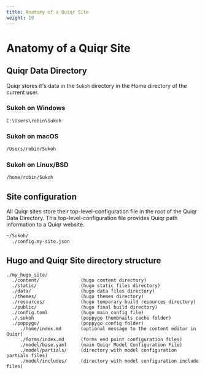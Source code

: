 ```yaml
---
title: Anatomy of a Quiqr Site
weight: 10
---
```


# Anatomy of a Quiqr Site

## Quiqr Data Directory

Quiqr stores it's data in the ```Sukoh``` directory in the Home directory of the current user.

### Sukoh on Windows

```batch
C:\Users\robin\Sukoh
```

### Sukoh on macOS

```bash
/Users/robin/Sukoh
```

### Sukoh on Linux/BSD

```bash
/home/robin/Sukoh
```

## Site configuration

All Quiqr sites store their top-level-configuration file in the root of the
Quiqr Data Directory. This top-level-configuration file provides Quiqr path
information to a Quiqr website.

```bash
~/Sukoh/
  ./config.my-site.json
```

## Hugo and Quiqr Site directory structure

```bas
./my_hugo_site/
  ./content/               (hugo content directory)
  ./static/                (hugo static files directory)
  ./data/                  (hugo data files directory)
  ./themes/                (hugo themes directory)
  ./resources/             (hugo temporary build resources directory)
  ./public/                (hugo final build directory)
  ./config.toml            (hugo main config file)
  ./.sukoh                 (poppygo thumbnails cache folder)
  ./poppygo/               (poppygo config folder)
     ./home/index.md       (optional message to the content editor in Quiqr)
     ./forms/index.md      (forms end point configuration files)
     ./model/base.yaml     (main Quiqr Model Configuration File)
     ./model/partials/     (directory with model configuration partials files)
     ./model/includes/     (directory with model configuration include files)
```

